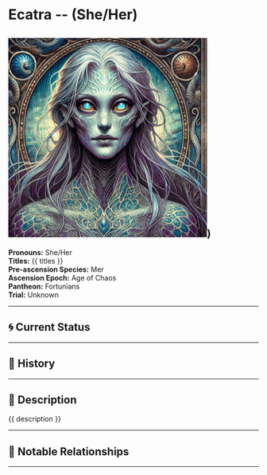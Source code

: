 # Ecatra  --  (She/Her)

<!-- Optional  -->
<img src="Ecatra.jpg" alt="Ecatra" style="width:400px;"/>)
---

**Pronouns:** She/Her  
**Titles:** {{ titles }}  
**Pre-ascension Species:** Mer  
**Ascension Epoch:** Age of Chaos  
**Pantheon:** Fortunians  
**Trial:** Unknown

---

## 🌀 Current Status


---

## 📜 History


---

## 🧠 Description
{{ description }}

---

## 🧩 Notable Relationships

---
